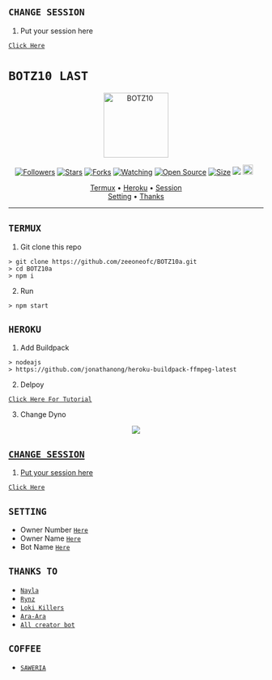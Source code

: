
## `CHANGE SESSION`

1. Put your session here<br/>

[`Click Here`](https://github.com/pandaofa/anjas/blob/master/session.json#L1)



# ```BOTZ10 LAST```

<p align="center">
<img src="https://github.com/zeeoneofc/BOTZ10a/blob/master/image/Alphabot.jpg" alt="BOTZ10" width="128" height="128"/>
</p>

<p align="center">
<a href="https://github.com/zeeoneofc/followers"><img title="Followers" src="https://img.shields.io/github/followers/zeeoneofc?color=red&style=flat-square"></a>
<a href="https://github.com/zeeoneofc/BOTZ10a/stargazers/"><img title="Stars" src="https://img.shields.io/github/stars/zeeoneofc/BOTZ10a?color=blue&style=flat-square"></a>
<a href="https://github.com/zeeoneofc/BOTZ10a/network/members"><img title="Forks" src="https://img.shields.io/github/forks/zeeoneofc/BOTZ10a?color=red&style=flat-square"></a>
<a href="https://github.com/zeeoneofc/BOTZ10a/watchers"><img title="Watching" src="https://img.shields.io/github/watchers/zeeoneofc/BOTZ10a?label=Watchers&color=blue&style=flat-square"></a>
<a href="https://github.com/zeeoneofc/BOTZ10a"><img title="Open Source" src="https://badges.frapsoft.com/os/v2/open-source.svg?v=103"></a>
<a href="https://github.com/zeeoneofc/BOTZ10a/"><img title="Size" src="https://img.shields.io/github/repo-size/zeeoneofc/BOTZ10a?style=flat-square&color=green"></a>
<a href="https://hits.seeyoufarm.com"><img src="https://hits.seeyoufarm.com/api/count/incr/badge.svg?url=https%3A%2F%2Fgithub.com%2Fzeeoneofc%2FBOTZ10a&count_bg=%2379C83D&title_bg=%23555555&icon=probot.svg&icon_color=%2300FF6D&title=hits&edge_flat=false"/></a>
<a href="https://github.com/zeeoneofc/BOTZ10a/graphs/commit-activity"><img height="20" src="https://img.shields.io/badge/Maintained%3F-yes-green.svg"></a>&nbsp;&nbsp;
</p>

<p align='center'>
<a href="https://github.com/zeeoneofc/BOTZ10a#TERMUX">Termux</a> •
<a href="https://github.com/zeeoneofc/BOTZ10a#HEROKU">Heroku</a> •
<a href="https://github.com/zeeoneofc/BOTZ10a#CHANGE-SESSION">Session</a><br>
<a href="https://github.com/zeeoneofc/BOTZ10a#SETTING">Setting</a> •
<a href="https://github.com/zeeoneofc/BOTZ10a#thanks-to">Thanks</a>     
</p>

-------

## `TERMUX`

1. Git clone this repo<br/>

```
> git clone https://github.com/zeeoneofc/BOTZ10a.git
> cd BOTZ10a
> npm i
```
2. Run<br/>

```
> npm start
```

## `HEROKU`

1. Add Buildpack<br/>

```
> nodeajs
> https://github.com/jonathanong/heroku-buildpack-ffmpeg-latest
```
2. Delpoy<br/>

[`Click Here For Tutorial`](https://youtu.be/_CP2_1Yqauo)<br>

3. Change Dyno<br/>

<p align="center">
  <a href="https://youtu.be/_CP2_1Yqauo"><img src="https://a.top4top.io/p_20888ybra1.jpg" />
</p>


## `CHANGE SESSION`

1. Put your session here<br/>

[`Click Here`](https://github.com/zeeoneofc/Alphabot7/blob/master/session.json#L1)

## `SETTING`

- Owner Number [`Here`](https://github.com/zeeoneofc/Alphabot7/blob/master/settings.json#L4)
- Owner Name [`Here`](https://github.com/zeeoneofc/Alphabot7/blob/master/settings.json#L13)
- Bot Name [`Here`](https://github.com/zeeoneofc/Alphabot7/blob/master/settings.json#L14)

## `THANKS TO`

- [`Nayla`]()
- [`Rynz`]()
- [`Loki Killers`]()
- [`Ara-Ara`]()
- [`All creator bot`]()

## ```COFFEE```

- [`SAWERIA`](https://saweria.co/zeeoneofc)


